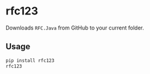 # rfc123

Downloads `RFC.Java` from GitHub to your current folder.

## Usage

```bash
pip install rfc123
rfc123
```
